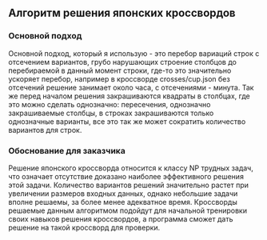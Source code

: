 ## Алгоритм решения японских кроссвордов
### Основной подход
Основной подход, который я использую - это перебор вариаций строк с отсечением вариантов, грубо нарушающих строение столбцов до перебираемой в данный момент строки, где-то это значительно ускоряет перебор, например в кроссворде crosses/cup.json без отсечений решение занимает около часа, с отсечениями - минута. Так же перед началом решения закрашиваются квадраты в столбцах, где это можно сделать однозначно: пересечения, однозначно закрашиваемые столбцы, в строках закрашиваются только однозначные варианты, все это так же может сократить количество вариантов для строк.
### Обоснование для заказчика
Решение японского кроссворда относится к классу NP трудных задач, что означает отсутствие доказано наиболее эффективного решения этой задачи. Количество вариантов решений значительно растет при увеличении размеров входных данных, однако небольшие задачи вполне решаемы, за более менее адекватное время. Кроссворды решаемые данным алгоритмом подойдут для начальной тренировки своих навыков решения кроссвордов, а программа сможет дать решение на такой кроссворд для проверки.